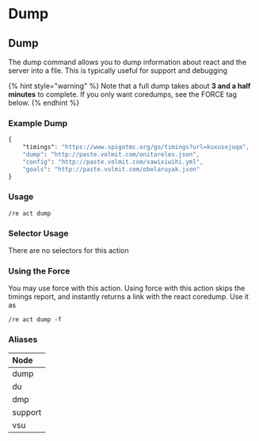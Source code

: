 # Dump

## Dump

The dump command allows you to dump information about react and the server into a file. This is typically useful for support and debugging

{% hint style="warning" %}
Note that a full dump takes about **3 and a half minutes** to complete. If you only want coredumps, see the FORCE tag below.
{% endhint %}

### Example Dump

```css
{
    "timings": "https://www.spigotmc.org/go/timings?url=kuxusojuqa",
    "dump": "http://paste.volmit.com/onitareles.json",
    "config": "http://paste.volmit.com/xawixiwihi.yml",
    "goals": "http://paste.volmit.com/obelaruyak.json"
}
```

### Usage

```text
/re act dump
```

### Selector Usage

There are no selectors for this action

### Using the Force

You may use force with this action. Using force with this action skips the timings report, and instantly returns a link with the react coredump. Use it as

```text
/re act dump -f
```

### Aliases

| Node |
| :--- |
| dump |
| du |
| dmp |
| support |
| vsu |


